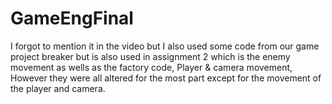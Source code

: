 # GameEngFinal

I forgot to mention it in the video but I also used some code from our game project breaker but is also used in assignment 2 which is the enemy movement as wells as the factory code, Player & camera movement, However they were all altered for the most part except for the movement of the player and camera.